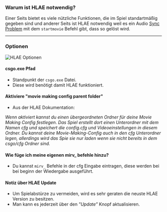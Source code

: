 ### Warum ist HLAE notwendig?

Einer Seits bietet es viele nützliche Funktionen, die im Spiel standartmäßig gegeben sind und anderer Seits ist HLAE notwendig weil es ein Audio [Sync Problem](https://github.com/ValveSoftware/csgo-osx-linux/issues/1534) mit dem `startmovie` Befehl gibt, dass so gelöst wird.

---

### Optionen

![HLAE Optionen](docs/movie/hlae-options.png)

#### csgo.exe Pfad

- Standpunkt der `csgo.exe` Datei.
- Diese wird benötigt damit HLAE funktioniert.

#### Aktiviere "movie making config parent folder"

- Aus der HLAE Dokumentation:

<em>
Wenn aktiviert kannst du einen übergeordneten Ordner für deine Movie Making Config festlegen. Das Spiel erstellt dort einen Unterordner mit dem Namen cfg und speichert die config.cfg und Videoeinstellungen in diesem Ordner. Du kannst deine Movie-Making-Config auch in den cfg Unterordner legen, allerdings wird das Spie sie nur laden wenn sie nicht bereits in dem csgo/cfg Ordner sind.
</em>

#### Wie füge ich meine eigenen mirv_ befehle hinzu?

- Du kannst `mirv_` Befehle in der cfg Eingabe eintragen, diese werden bei bei beginn der Wiedergabe ausgeführt.

#### Notiz über HLAE Update

- Um Spielabstürze zu vermeiden, wird es sehr geraten die neuste HLAE Version zu besitzen.
- Man kann es jederzeit über den *"Update"* Knopf aktualisieren.

